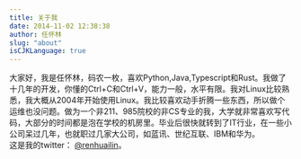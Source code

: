 ```yaml
---
title: 关于我
date: 2014-11-02 12:38:38
author: 任怀林
slug: "about"
isCJKLanguage: true
---
```


大家好，我是任怀林，码农一枚，喜欢Python,Java,Typescript和Rust。我做了十几年的开发，你懂的Ctrl+C和Ctrl+V，能力一般，水平有限。我对Linux比较熟悉，我大概从2004年开始使用Linux。我比较喜欢动手折腾一些东西，所以做个运维也没问题。做为一个非211、985院校的非CS专业的我，大学就非常喜欢写代码，大部分的时间都是泡在学校的机房里。毕业后很快就转到了IT行业，在一些小公司呆过几年，也就职过几家大公司，如蓝讯、世纪互联、IBM和华为。  
这是我的twitter： [@renhuailin](https://twitter.com/renhuailin)。